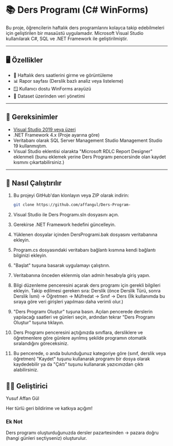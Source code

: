 # 📚 Ders Programı (C# WinForms)

Bu proje, öğrencilerin haftalık ders programlarını kolayca takip edebilmeleri için geliştirilen bir masaüstü uygulamadır. Microsoft Visual Studio kullanılarak C#, SQL ve .NET Framework ile geliştirilmiştir.

---

## 🖥️ Özellikler

- 📅 Haftalık ders saatlerini girme ve görüntüleme
- 📊 Rapor sayfası (Derslik bazlı analiz veya listeleme)
- 🪟 Kullanıcı dostu WinForms arayüzü
- 💾 Dataset üzerinden veri yönetimi

---

## 🔧 Gereksinimler

- [Visual Studio 2019 veya üzeri](https://visualstudio.microsoft.com/)
- .NET Framework 4.x (Proje ayarına göre)
- Veritabanı olarak SQL Server Management Studio Management Studio 19 kullanmıştım.
- Visual Studio eklentisi olarakta "Microsoft RDLC Report Designer" eklenmeli (bunu eklemek yerine Ders Programı pencersinde olan kaydet kısmını çıkartabilirsiniz.)

---

## 🚀 Nasıl Çalıştırılır

1. Bu projeyi GitHub'dan klonlayın veya ZIP olarak indirin:
   ```bash
   git clone https://github.com/affangul/Ders-Program-
2. Visual Studio ile Ders Programı.sln dosyasını açın.

3. Gerekirse .NET Framework hedefini güncelleyin.

4. Yüklenen dosyalar içinden DersProgrami.bak dosyasını veritabanına ekleyin.

5. Program.cs dosyasındaki veritabanı bağlantı kısmına kendi bağlantı bilginizi ekleyin.

6. "Başlat" tuşuna basarak uygulamayı çalıştırın.

7. Veritabanına önceden eklenmiş olan admin hesabıyla giriş yapın.

8. Bilgi düzenleme penceresini açarak ders programı için gerekli bilgileri ekleyin. Takip edilmesi gereken sıra:
Derslik (önce Derslik Türü, sonra Derslik İsmi) → Öğretmen → Müfredat → Sınıf → Ders
(İlk kullanımda bu sıraya göre veri girişleri yapılması daha verimli olur.)

9. "Ders Programı Oluştur" tuşuna basın. Açılan pencerede derslerin yapılacağı saatleri ve günleri seçin, ardından tekrar "Ders Programı Oluştur" tuşuna tıklayın.

10. Ders Programı penceresini açtığınızda sınıflara, dersliklere ve öğretmenlere göre günlere ayrılmış şekilde programın otomatik sıralandığını göreceksiniz.

11. Bu pencerede, o anda bulunduğunuz kategoriye göre (sınıf, derslik veya öğretmen) "Kaydet" tuşunu kullanarak programı bir dosya olarak kaydedebilir ya da "Çıktı" tuşunu kullanarak yazıcınızdan çıktı alabilirsiniz.



## 👨‍💻 Geliştirici
Yusuf Affan Gül

Her türlü geri bildirime ve katkıya açığım!


### Ek Not
Ders programı oluşturduğunuzda dersler pazartesinden -> pazara doğru (hangi günleri seçtiyseniz) oluşturulur.
